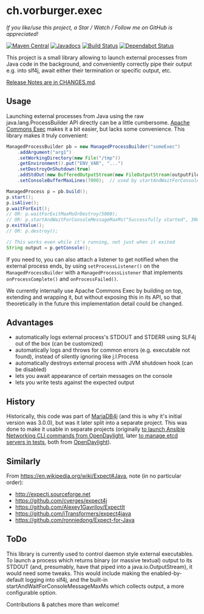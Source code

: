 ch.vorburger.exec
=================

_If you like/use this project, a Star / Watch / Follow me on GitHub is appreciated!_

[![Maven Central](https://maven-badges.herokuapp.com/maven-central/ch.vorburger.exec/exec/badge.svg)](https://maven-badges.herokuapp.com/maven-central/ch.vorburger.exec/exec)
[![Javadocs](http://www.javadoc.io/badge/ch.vorburger.exec/exec.svg)](http://www.javadoc.io/doc/ch.vorburger.exec/exec)
[![Build Status](https://travis-ci.org/vorburger/ch.vorburger.exec.svg?branch=master)](https://travis-ci.org/vorburger/ch.vorburger.exec)
[![Dependabot Status](https://api.dependabot.com/badges/status?host=github&repo=vorburger/ch.vorburger.exec)](https://dependabot.com)

This project is a small library allowing to launch external processes from Java code in the background,
and conveniently correctly pipe their output e.g. into slf4j, await either their termination or specific output, etc.

[Release Notes are in CHANGES.md](CHANGES.md).

Usage
---

Launching external processes from Java using the raw java.lang.ProcessBuilder API directly can be a little cumbersome.
[Apache Commons Exec](https://commons.apache.org/proper/commons-exec/) makes it a bit easier, but lacks some convenience.
This library makes it truly convenient:

```java
ManagedProcessBuilder pb = new ManagedProcessBuilder("someExec")
    .addArgument("arg1")
    .setWorkingDirectory(new File("/tmp"))
    .getEnvironment().put("ENV_VAR", "...")
    .setDestroyOnShutdown(true)
    .addStdOut(new BufferedOutputStream(new FileOutputStream(outputFile)))
    .setConsoleBufferMaxLines(7000);  // used by startAndWaitForConsoleMessageMaxMs

ManagedProcess p = pb.build();
p.start();
p.isAlive();
p.waitForExit();
// OR: p.waitForExitMaxMsOrDestroy(5000);
// OR: p.startAndWaitForConsoleMessageMaxMs("Successfully started", 3000);
p.exitValue();
// OR: p.destroy();

// This works even while it's running, not just when it exited
String output = p.getConsole();
```

If you need to, you can also attach a listener to get notified when the external process ends, by using `setProcessListener()` on the `ManagedProcessBuilder` with a `ManagedProcessListener` that implements `onProcessComplete()` and `onProcessFailed()`.

We currently internally use Apache Commons Exec by building on top, extending and wrapping it,
but without exposing this in its API, so that theoretically in the future this implementation detail could be changed.

Advantages
---

* automatically logs external process's STDOUT and STDERR using SLF4j out of the box (can be customized)
* automatically logs and throws for common errors (e.g. executable not found), instead of silently ignoring like j.l.Process
* automatically destroys external process with JVM shutdown hook (can be disabled)
* lets you await appearance of certain messages on the console
* lets you write tests against the expected output

History
---

Historically, this code was part of [MariaDB4j](https://github.com/vorburger/MariaDB4j/) (and this is why it's initial version was 3.0.0),
but was it later split into a separate project. This was done to make it usable in separate projects
(originally [to launch Ansible Networking CLI commands from OpenDaylight](https://github.com/shague/opendaylight-ansible), later [to manage etcd servers in tests](https://github.com/etcd-io/jetcd/issues/361),
both from [OpenDaylight](http://www.opendaylight.org)).

Similarly
---

From https://en.wikipedia.org/wiki/Expect#Java, note (in no particular order):
* http://expectj.sourceforge.net
* https://github.com/cverges/expect4j
* https://github.com/Alexey1Gavrilov/ExpectIt
* https://github.com/iTransformers/expect4java
* https://github.com/ronniedong/Expect-for-Java

ToDo
---

This library is currently used to control daemon style external executables.
To launch a process which returns binary (or massive textual) output to its STDOUT
(and, presumably, have that piped into a java.io.OutputStream), it would need some tweaks.
This would include making the enabled-by-default logging into slf4j, and the built-in
startAndWaitForConsoleMessageMaxMs which collects output, a more configurable option.

Contributions & patches more than welcome!

